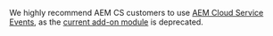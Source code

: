 <InlineAlert variant="warning" slots="text"/>

We highly recommend AEM CS customers to use [AEM Cloud Service Events](../guides/using/aem/cloud-native/index.md), as the [current add-on module](https://github.com/adobe/aio-lib-java/tree/main/aem/aio_aem_events) is deprecated.
